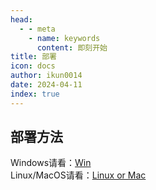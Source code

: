 ```yaml
---
head:
  - - meta
    - name: keywords
      content: 即刻开始
title: 部署
icon: docs
author: ikun0014
date: 2024-04-11
index: true
---
```


## 部署方法

Windows请看：[Win](./deploy-windows.md)  
Linux/MacOS请看：[Linux or Mac](deploy-linuxordarwin.md)